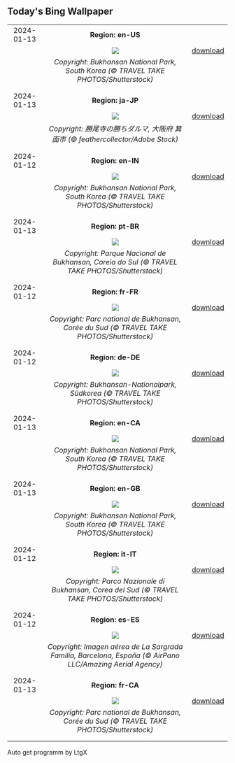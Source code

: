 ## Today's Bing Wallpaper
|      |      |      |
| :----: | :----: | :----: |
|2024-01-13|**Region: en-US**||
||![](https://www.bing.com/th?id=OHR.BukhansanSeoul_EN-US0422922586_UHD.jpg&pid=hp&w=1152&h=648&rs=1&c=4)| [download](https://www.bing.com/th?id=OHR.BukhansanSeoul_EN-US0422922586_UHD.jpg)|
||*Copyright: Bukhansan National Park, South Korea (© TRAVEL TAKE PHOTOS/Shutterstock)*
||
|||
|2024-01-13|**Region: ja-JP**||
||![](https://www.bing.com/th?id=OHR.Daruma2024_JA-JP9897104150_UHD.jpg&pid=hp&w=1152&h=648&rs=1&c=4)| [download](https://www.bing.com/th?id=OHR.Daruma2024_JA-JP9897104150_UHD.jpg)|
||*Copyright: 勝尾寺の勝ちダルマ, 大阪府 箕面市 (© feathercollector/Adobe Stock)*
||
|||
|2024-01-12|**Region: en-IN**||
||![](https://www.bing.com/th?id=OHR.BukhansanSeoul_EN-IN2243207205_UHD.jpg&pid=hp&w=1152&h=648&rs=1&c=4)| [download](https://www.bing.com/th?id=OHR.BukhansanSeoul_EN-IN2243207205_UHD.jpg)|
||*Copyright: Bukhansan National Park, South Korea (© TRAVEL TAKE PHOTOS/Shutterstock)*
||
|||
|2024-01-13|**Region: pt-BR**||
||![](https://www.bing.com/th?id=OHR.BukhansanSeoul_PT-BR9378454130_UHD.jpg&pid=hp&w=1152&h=648&rs=1&c=4)| [download](https://www.bing.com/th?id=OHR.BukhansanSeoul_PT-BR9378454130_UHD.jpg)|
||*Copyright: Parque Nacional de Bukhansan, Coreia do Sul (© TRAVEL TAKE PHOTOS/Shutterstock)*
||
|||
|2024-01-12|**Region: fr-FR**||
||![](https://www.bing.com/th?id=OHR.BukhansanSeoul_FR-FR2089322284_UHD.jpg&pid=hp&w=1152&h=648&rs=1&c=4)| [download](https://www.bing.com/th?id=OHR.BukhansanSeoul_FR-FR2089322284_UHD.jpg)|
||*Copyright: Parc national de Bukhansan, Corée du Sud (© TRAVEL TAKE PHOTOS/Shutterstock)*
||
|||
|2024-01-12|**Region: de-DE**||
||![](https://www.bing.com/th?id=OHR.BukhansanSeoul_DE-DE2867363525_UHD.jpg&pid=hp&w=1152&h=648&rs=1&c=4)| [download](https://www.bing.com/th?id=OHR.BukhansanSeoul_DE-DE2867363525_UHD.jpg)|
||*Copyright: Bukhansan-Nationalpark, Südkorea (© TRAVEL TAKE PHOTOS/Shutterstock)*
||
|||
|2024-01-13|**Region: en-CA**||
||![](https://www.bing.com/th?id=OHR.BukhansanSeoul_EN-CA7594639923_UHD.jpg&pid=hp&w=1152&h=648&rs=1&c=4)| [download](https://www.bing.com/th?id=OHR.BukhansanSeoul_EN-CA7594639923_UHD.jpg)|
||*Copyright: Bukhansan National Park, South Korea (© TRAVEL TAKE PHOTOS/Shutterstock)*
||
|||
|2024-01-13|**Region: en-GB**||
||![](https://www.bing.com/th?id=OHR.BukhansanSeoul_EN-GB0341063799_UHD.jpg&pid=hp&w=1152&h=648&rs=1&c=4)| [download](https://www.bing.com/th?id=OHR.BukhansanSeoul_EN-GB0341063799_UHD.jpg)|
||*Copyright: Bukhansan National Park, South Korea (© TRAVEL TAKE PHOTOS/Shutterstock)*
||
|||
|2024-01-12|**Region: it-IT**||
||![](https://www.bing.com/th?id=OHR.BukhansanSeoul_IT-IT1722160676_UHD.jpg&pid=hp&w=1152&h=648&rs=1&c=4)| [download](https://www.bing.com/th?id=OHR.BukhansanSeoul_IT-IT1722160676_UHD.jpg)|
||*Copyright: Parco Nazionale di Bukhansan, Corea del Sud (© TRAVEL TAKE PHOTOS/Shutterstock)*
||
|||
|2024-01-12|**Region: es-ES**||
||![](https://www.bing.com/th?id=OHR.FestaMajorBarcelona_ES-ES2068839332_UHD.jpg&pid=hp&w=1152&h=648&rs=1&c=4)| [download](https://www.bing.com/th?id=OHR.FestaMajorBarcelona_ES-ES2068839332_UHD.jpg)|
||*Copyright: Imagen aérea de La Sargrada Familia, Barcelona, España (© AirPano LLC/Amazing Aerial Agency)*
||
|||
|2024-01-13|**Region: fr-CA**||
||![](https://www.bing.com/th?id=OHR.BukhansanSeoul_FR-CA8033910108_UHD.jpg&pid=hp&w=1152&h=648&rs=1&c=4)| [download](https://www.bing.com/th?id=OHR.BukhansanSeoul_FR-CA8033910108_UHD.jpg)|
||*Copyright: Parc national de Bukhansan, Corée du Sud (© TRAVEL TAKE PHOTOS/Shutterstock)*
||
|||

Auto get programm by LtgX
